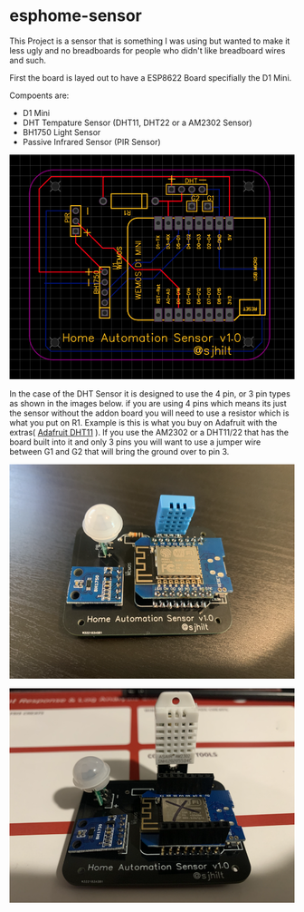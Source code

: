 # esphome-sensor

This Project is a sensor that is something I was using but wanted to make it less ugly and no breadboards for people who didn't like breadboard wires and such. 

First the board is layed out to have a ESP8622 Board specifially the D1 Mini.

Compoents are: 
* D1 Mini
* DHT Tempature Sensor (DHT11, DHT22 or a AM2302 Sensor) 
* BH1750 Light Sensor
* Passive Infrared Sensor (PIR Sensor)


![](https://github.com/sjhilt/esphome-sensor/blob/main/images/Screen%20Shot%202021-07-27%20at%209.51.41%20AM.png)

In the case of the DHT Sensor it is designed to use the 4 pin, or 3 pin types as shown in the images below. if you are using 4 pins which means its just the sensor without the addon board you will need to use a resistor which is what you put on R1. Example is this is what you buy on Adafruit with the extras( [Adafruit DHT11](https://www.adafruit.com/product/386) ). If you use the AM2302 or a DHT11/22 that has the board built into it and only 3 pins you will want to use a jumper wire between G1 and G2 that will bring the ground over to pin 3. 

![DHT11](https://github.com/sjhilt/esphome-sensor/blob/main/images/IMG_1633.png)

![AM2302](https://github.com/sjhilt/esphome-sensor/blob/main/images/IMG_1608.png)

